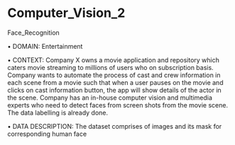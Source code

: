 # Computer_Vision_2
Face_Recognition

• DOMAIN: Entertainment

• CONTEXT: Company X owns a movie application and repository which caters movie streaming to millions of users who on subscription basis. 
Company wants to automate the process of cast and crew information in each scene from a movie such that when a user pauses on the movie 
and clicks on cast information button, the app will show details of the actor in the scene. Company has an in-house computer vision and 
multimedia experts who need to detect faces from screen shots from the movie scene.
The data labelling is already done.

• DATA DESCRIPTION: The dataset comprises of images and its mask for corresponding human face
